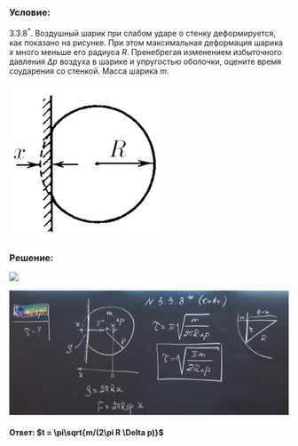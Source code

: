 ###  Условие:

$3.3.8^*.$ Воздушный шарик при слабом ударе о стенку деформируется, как показано на рисунке. При этом максимальная деформация шарика $x$ много меньше его радиуса $R$. Пренебрегая изменением избыточного давления $\Delta p$ воздуха в шарике и упругостью оболочки, оцените время соударения со стенкой. Масса шарика $m$.

![К задаче $3.3.8^*.$|278x278, 30%](../../img/3.3.8/statement.png)

###  Решение:

![](https://www.youtube.com/embed/UEJeV4tw5fU)

![|1594x709, 67%](../../img/3.3.8/01.png)

#### Ответ: $t = \pi\sqrt{m/(2\pi R \Delta p)}$